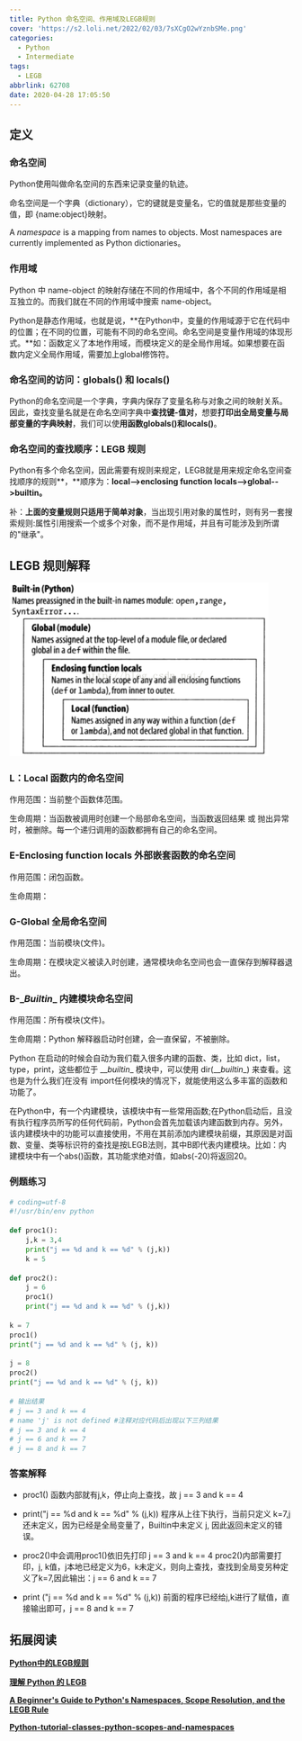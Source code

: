 ```yaml
---
title: Python 命名空间、作用域及LEGB规则
cover: 'https://s2.loli.net/2022/02/03/7sXCgO2wYznbSMe.png'
categories:
  - Python
  - Intermediate
tags:
  - LEGB
abbrlink: 62708
date: 2020-04-28 17:05:50
---
```


## 定义

### 命名空间

Python使用叫做命名空间的东西来记录变量的轨迹。

命名空间是一个字典（dictionary），它的键就是变量名，它的值就是那些变量的值，即 {name:object}映射。

A *namespace* is a mapping from names to objects. Most namespaces are currently implemented as Python dictionaries。

<!--more-->

### 作用域

Python 中 name-object 的映射存储在不同的作用域中，各个不同的作用域是相互独立的。而我们就在不同的作用域中搜索 name-object。

Python是静态作用域，也就是说，**在Python中，变量的作用域源于它在代码中的位置；在不同的位置，可能有不同的命名空间。命名空间是变量作用域的体现形式。**如：函数定义了本地作用域，而模块定义的是全局作用域。如果想要在函数内定义全局作用域，需要加上global修饰符。

### 命名空间的访问：globals() 和 locals()

Python的命名空间是一个字典，字典内保存了变量名称与对象之间的映射关系。因此，查找变量名就是在命名空间字典中**查找键-值对**，想要**打印出全局变量与局部变量的字典映射**，我们可以使**用函数globals()和locals()**。

### 命名空间的查找顺序：LEGB 规则

Python有多个命名空间，因此需要有规则来规定，LEGB就是用来规定命名空间查找顺序的规则**，**顺序为：**local-->enclosing function locals-->global-->builtin。**

补：**上面的变量规则只适用于简单对象**，当出现引用对象的属性时，则有另一套搜索规则:属性引用搜索一个或多个对象，而不是作用域，并且有可能涉及到所谓的"继承"。



## LEGB 规则解释

![LEGB](/images/LEGB.png)

### L：Local    函数内的命名空间

作用范围：当前整个函数体范围。

生命周期：当函数被调用时创建一个局部命名空间，当函数返回结果 或 抛出异常时，被删除。每一个递归调用的函数都拥有自己的命名空间。



### **E-Enclosing function locals**    外部嵌套函数的命名空间

作用范围：闭包函数。

生命周期：



### **G-Global**   全局命名空间

作用范围：当前模块(文件)。

生命周期：在模块定义被读入时创建，通常模块命名空间也会一直保存到解释器退出。



### **B-\__Builtin__**    内建模块命名空间

作用范围：所有模块(文件)。

生命周期：Python 解释器启动时创建，会一直保留，不被删除。



Python 在启动的时候会自动为我们载入很多内建的函数、类，比如 dict，list，type，print，这些都位于 \_\__builtin__ 模块中，可以使用 dir(\_\__builtin__) 来查看。这也是为什么我们在没有 import任何模块的情况下，就能使用这么多丰富的函数和功能了。

在Python中，有一个内建模块，该模块中有一些常用函数;在Python启动后，且没有执行程序员所写的任何代码前，Python会首先加载该内建函数到内存。另外，该内建模块中的功能可以直接使用，不用在其前添加内建模块前缀，其原因是对函数、变量、类等标识符的查找是按LEGB法则，其中B即代表内建模块。比如：内建模块中有一个abs()函数，其功能求绝对值，如abs(-20)将返回20。



### 例题练习

```python
# coding=utf-8
#!/usr/bin/env python

def proc1():
    j,k = 3,4
    print("j == %d and k == %d" % (j,k))
    k = 5

def proc2():
    j = 6
    proc1()
    print("j == %d and k == %d" % (j,k))

k = 7
proc1()
print("j == %d and k == %d" % (j, k))

j = 8
proc2()
print("j == %d and k == %d" % (j, k))

# 输出结果
# j == 3 and k == 4
# name 'j' is not defined #注释对应代码后出现以下三列结果
# j == 3 and k == 4
# j == 6 and k == 7
# j == 8 and k == 7
```

### 答案解释

- proc1() 函数内部就有j,k，停止向上查找，故 j == 3 and k == 4

- print("j == %d and k == %d" % (j,k)) 程序从上往下执行，当前只定义 k=7,j 还未定义，因为已经是全局变量了，Builtin中未定义 j, 因此返回未定义的错误。

- proc2()中会调用proc1()依旧先打印 j == 3 and k == 4
  proc2()内部需要打印，j, k值，j本地已经定义为6，k未定义，则向上查找，查找到全局变另种定义了k=7,因此输出：j == 6 and k == 7

- print ("j == %d and k == %d" % (j,k))  前面的程序已经给j,k进行了赋值，直接输出即可，j == 8 and k == 7



## 拓展阅读

[**Python中的LEGB规则**](https://www.cnblogs.com/GuoYaxiang/p/6405814.html)

**[理解 Python 的 LEGB](https://segmentfault.com/a/1190000000640834)**

[**A Beginner's Guide to Python's Namespaces, Scope Resolution, and the LEGB Rule**](http://sebastianraschka.com/Articles/2014_python_scope_and_namespaces.html)

[**Python-tutorial-classes-python-scopes-and-namespaces**](https://docs.python.org/zh-cn/3/tutorial/classes.html#python-scopes-and-namespaces)